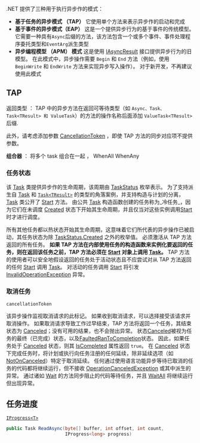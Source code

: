 
.NET 提供了三种用于执行异步作的模式：

- **基于任务的异步模式 （TAP）**  它使用单个方法来表示异步作的启动和完成
- **基于事件的异步模式（EAP）** 这是一个提供异步行为的基于事件的传统模型。 它需要一种具有`Async`后缀的方法，该方法包含一个或多个事件、事件处理程序委托类型和`EventArg`派生类型 
- **异步编程模型 （APM） 模式**  这是使用 [IAsyncResult](https://learn.microsoft.com/zh-cn/dotnet/api/system.iasyncresult) 接口提供异步行为的旧模型。 在此模式中，异步操作需要 `Begin` 和 `End` 方法（例如，使用 `BeginWrite` 和 `EndWrite` 方法来实现异步写入操作）。 对于新开发，不再建议使用此模式


## TAP

返回类型  ： TAP 中的异步方法在返回可等待类型（如 `Async、Task、Task<TResult> 和 ValueTask`）的方法的操作名称后面添加 `ValueTask<TResult>` 后缀.

此外，请考虑添加参数 [CancellationToken](https://learn.microsoft.com/zh-cn/dotnet/api/system.threading.cancellationtoken) ，即使 TAP 方法的同步对应项不提供参数。


**组合器** ： 将多个 task 组合在一起 ， WhenAll  WhenAny

### 任务状态

该 [Task](https://learn.microsoft.com/zh-cn/dotnet/api/system.threading.tasks.task) 类提供异步作的生命周期，该周期由 [TaskStatus](https://learn.microsoft.com/zh-cn/dotnet/api/system.threading.tasks.taskstatus) 枚举表示。 为了支持派生自 [Task](https://learn.microsoft.com/zh-cn/dotnet/api/system.threading.tasks.task) 和 [`Task<TResult>`](https://learn.microsoft.com/zh-cn/dotnet/api/system.threading.tasks.task-1) 的类型的角落案例，并支持构造与计划的分离，[Task](https://learn.microsoft.com/zh-cn/dotnet/api/system.threading.tasks.task) 类公开了 [Start](https://learn.microsoft.com/zh-cn/dotnet/api/system.threading.tasks.task.start) 方法。 由公共 [Task](https://learn.microsoft.com/zh-cn/dotnet/api/system.threading.tasks.task) 构造函数创建的任务称为_冷任务_，因为它们在未调度 [Created](https://learn.microsoft.com/zh-cn/dotnet/api/system.threading.tasks.taskstatus#system-threading-tasks-taskstatus-created) 状态下开始其生命周期，并且仅当对这些实例调用[Start](https://learn.microsoft.com/zh-cn/dotnet/api/system.threading.tasks.task.start)时才进行调度。

所有其他任务都以热状态开始其生命周期，这意味着它们所代表的异步操作已被启动，其任务状态为除 [TaskStatus.Created](https://learn.microsoft.com/zh-cn/dotnet/api/system.threading.tasks.taskstatus#system-threading-tasks-taskstatus-created) 之外的枚举值。 必须激活从 TAP 方法返回的所有任务。 **如果 TAP 方法在内部使用任务的构造函数来实例化要返回的任务，则在返回该任务之前，TAP 方法必须在 [Start](https://learn.microsoft.com/zh-cn/dotnet/api/system.threading.tasks.task.start) 对象上调用 [Task](https://learn.microsoft.com/zh-cn/dotnet/api/system.threading.tasks.task)。** TAP 方法的使用者可以安全地假设返回的任务处于活动状态且不应尝试对从 TAP 方法返回的任何 [Start](https://learn.microsoft.com/zh-cn/dotnet/api/system.threading.tasks.task.start) 调用 [Task](https://learn.microsoft.com/zh-cn/dotnet/api/system.threading.tasks.task)。 对活动的任务调用 [Start](https://learn.microsoft.com/zh-cn/dotnet/api/system.threading.tasks.task.start) 将引发 [InvalidOperationException](https://learn.microsoft.com/zh-cn/dotnet/api/system.invalidoperationexception) 异常。


### 取消任务

`cancellationToken`


该异步操作监视取消请求的此标记。 如果收到取消请求，可以选择接受该请求并取消操作。 如果取消请求导致工作过早结束，TAP 方法将返回一个任务，其结束状态为 [Canceled](https://learn.microsoft.com/zh-cn/dotnet/api/system.threading.tasks.taskstatus#system-threading-tasks-taskstatus-canceled)；没有可用的结果，也不会抛出异常。 状态[Canceled](https://learn.microsoft.com/zh-cn/dotnet/api/system.threading.tasks.taskstatus#system-threading-tasks-taskstatus-canceled)被视为任务的最终（已完成）状态，以及[Faulted](https://learn.microsoft.com/zh-cn/dotnet/api/system.threading.tasks.taskstatus#system-threading-tasks-taskstatus-faulted)[RanToCompletion](https://learn.microsoft.com/zh-cn/dotnet/api/system.threading.tasks.taskstatus#system-threading-tasks-taskstatus-rantocompletion)状态。 因此，如果任务处于 [Canceled](https://learn.microsoft.com/zh-cn/dotnet/api/system.threading.tasks.taskstatus#system-threading-tasks-taskstatus-canceled) 状态，则其 [IsCompleted](https://learn.microsoft.com/zh-cn/dotnet/api/system.threading.tasks.task.iscompleted) 属性返回 `true`。 在 [Canceled](https://learn.microsoft.com/zh-cn/dotnet/api/system.threading.tasks.taskstatus#system-threading-tasks-taskstatus-canceled) 状态下完成任务时，将计划或执行向任务注册的任何延续，除非延续选项（如 [NotOnCanceled](https://learn.microsoft.com/zh-cn/dotnet/api/system.threading.tasks.taskcontinuationoptions#system-threading-tasks-taskcontinuationoptions-notoncanceled)）特定于取消延续。 任何通过使用语言功能异步等待已取消的任务的代码都将继续运行，但不接收 [OperationCanceledException](https://learn.microsoft.com/zh-cn/dotnet/api/system.operationcanceledexception) 或其中派生的异常。 通过诸如 [Wait](https://learn.microsoft.com/zh-cn/dotnet/api/system.threading.tasks.task.wait) 的方法同步阻止的代码等待任务，并且 [WaitAll](https://learn.microsoft.com/zh-cn/dotnet/api/system.threading.tasks.task.waitall) 将继续运行但出现异常。


## 任务进度

[`IProgress<T>`](https://learn.microsoft.com/zh-cn/dotnet/api/system.iprogress-1)

```c#
public Task ReadAsync(byte[] buffer, int offset, int count,
                      IProgress<long> progress)
```

